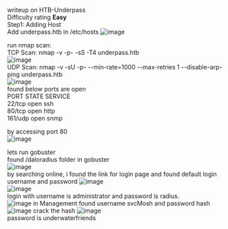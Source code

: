 writeup on HTB-Underpass <br>
Difficulty rating **Easy** <br>
Step1: Adding Host<br>
Add underpass.htb in /etc/hosts
![image](https://github.com/user-attachments/assets/be9b5900-7ae5-451b-ae42-d71fab5efbf9)

run nmap scan:<br>
TCP Scan: nmap -v -p- -sS -T4 underpass.htb<br>
![image](https://github.com/user-attachments/assets/6f650e7e-cdee-4169-be7b-d0d3f1075b33)<br>
UDP Scan: nmap -v -sU -p- --min-rate=1000 --max-retries 1 --disable-arp-ping underpass.htb<br>
![image](https://github.com/user-attachments/assets/064cf41b-5d4b-4a4c-ba53-4b9a7efc5d05)
<br>
found below ports are open<br>
PORT      STATE    SERVICE<br>
22/tcp    open     ssh<br>
80/tcp    open     http<br>
161/udp   open     snmp<br>

by accessing port 80<br>
![image](https://github.com/user-attachments/assets/311d6b04-fe53-4158-b307-222fd95ee60d)<br>

lets run gobuster<br>
found /daloradius folder in gobuster<br>
![image](https://github.com/user-attachments/assets/8c9d6517-329d-418a-a3bc-d336b879731d)
<br>
by searching online, i found the link for login page and found default login username and password
![image](https://github.com/user-attachments/assets/59ea7424-1abe-4216-b90c-1e6da7f2f486)
<br>
![image](https://github.com/user-attachments/assets/d9f42ab3-030e-43cc-b4eb-788d2b2b5e07)
<br>
login with username is administrator and password is radius. <br>
![image](https://github.com/user-attachments/assets/ef5be6a8-bb0c-4365-b947-d14a458d5d31)
in Management found username svcMosh and password hash <br>
![image](https://github.com/user-attachments/assets/a7d60a6b-db65-46d8-a218-ab7c77fa7e5c)
crack the hash
![image](https://github.com/user-attachments/assets/6ee70e34-7de6-4dd6-b815-ac97f339b694)
<br>
password is underwaterfriends









